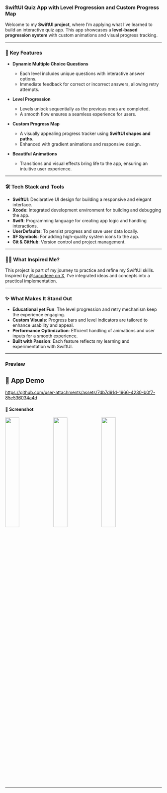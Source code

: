 ### **SwiftUI Quiz App with Level Progression and Custom Progress Map**  

Welcome to my **SwiftUI project**, where I’m applying what I’ve learned to build an interactive quiz app. This app showcases a **level-based progression system** with custom animations and visual progress tracking.  

---

### 📲 **Key Features**  

- **Dynamic Multiple Choice Questions**  
   - Each level includes unique questions with interactive answer options.  
   - Immediate feedback for correct or incorrect answers, allowing retry attempts.  

- **Level Progression**  
   - Levels unlock sequentially as the previous ones are completed.  
   - A smooth flow ensures a seamless experience for users.  

- **Custom Progress Map**  
   - A visually appealing progress tracker using **SwiftUI shapes and paths**.  
   - Enhanced with gradient animations and responsive design.  

- **Beautiful Animations**  
   - Transitions and visual effects bring life to the app, ensuring an intuitive user experience.  

---

### 🛠 **Tech Stack and Tools**  

- **SwiftUI**: Declarative UI design for building a responsive and elegant interface.  
- **Xcode**: Integrated development environment for building and debugging the app.  
- **Swift**: Programming language for creating app logic and handling interactions.   
- **UserDefaults**: To persist progress and save user data locally.  
- **SF Symbols**: For adding high-quality system icons to the app.  
- **Git & GitHub**: Version control and project management.  

---

### 👩‍💻 **What Inspired Me?**  

This project is part of my journey to practice and refine my SwiftUI skills. Inspired by [@sucodeee on X](https://x.com/sucodeee), I’ve integrated ideas and concepts into a practical implementation.  

---

### ✨ **What Makes It Stand Out**  

- **Educational yet Fun**: The level progression and retry mechanism keep the experience engaging.  
- **Custom Visuals**: Progress bars and level indicators are tailored to enhance usability and appeal.  
- **Performance Optimization**: Efficient handling of animations and user inputs for a smooth experience.  
- **Built with Passion**: Each feature reflects my learning and experimentation with SwiftUI.  

---

### **Preview**
 ## 🎥 App Demo 


https://github.com/user-attachments/assets/7db7d91d-1966-4230-b0f7-85e536034a4d



#### 📸 Screenshot  
<img src="https://github.com/user-attachments/assets/25dc41a7-b70e-4b56-a992-0a29217b418b" width="30%" /> 
<img src="https://github.com/user-attachments/assets/209d1f3e-7a7c-4ba9-beae-f3069c4fcb6c" width="30%" /> 
<img src="https://github.com/user-attachments/assets/b439eb37-31c7-4990-9dd5-a36c4b66e0d0" width="30%" />

---

